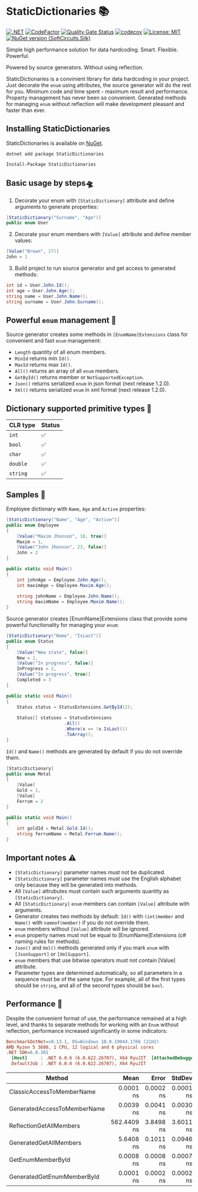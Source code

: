 # StaticDictionaries 📚
[![.NET](https://github.com/MMaximus111/StaticDictionaries/actions/workflows/dotnet.yml/badge.svg?branch=master)](https://github.com/MMaximus111/StaticDictionaries/actions/workflows/dotnet.yml)
[![CodeFactor](https://www.codefactor.io/repository/github/mmaximus111/staticdictionaries/badge)](https://www.codefactor.io/repository/github/mmaximus111/staticdictionaries)
[![Quality Gate Status](https://sonarcloud.io/api/project_badges/measure?project=MMaximus111_StaticDictionaries&metric=alert_status)](https://sonarcloud.io/summary/new_code?id=MMaximus111_StaticDictionaries)
[![codecov](https://codecov.io/gh/MMaximus111/StaticDictionaries/branch/master/graph/badge.svg?token=FAIIC9CRXP)](https://codecov.io/gh/MMaximus111/StaticDictionaries)
[![License: MIT](https://img.shields.io/badge/License-MIT-purple.svg)](https://opensource.org/licenses/MIT)
[![NuGet version (SoftCircuits.Silk)](https://img.shields.io/nuget/v/StaticDictionaries?color=blue&style=plastic?logoHeight=45)](https://www.nuget.org/packages/StaticDictionaries)


Simple high performance solution for data hardcoding.
Smart. Flexible. Powerful.

Powered by source generators. Without using reflection.

StaticDictionaries is a convinient library for data hardcoding in your project.
Just decorate the `enum` using attributes, the source generator will do the rest for you.
Minimum code and time spent - maximum result and performance. Property management has never been so convenient.
Generated methods for managing `enum` without reflection will make development pleasant and faster than ever.

## Installing StaticDictionaries

StaticDictionaries is available on [NuGet](https://www.nuget.org/packages/StaticDictionaries).

```
dotnet add package StaticDictionaries

Install-Package StaticDictionaries
```
## Basic usage by steps🛸
1. Decorate your enum with `[StaticDictionary]` attribute and define arguments to generate properties:
```csharp
[StaticDictionary("Surname", "Age")]
public enum User
```

2. Decorate your enum members with `[Value]` attribute and define member values:
```csharp
[Value("Brown", 27)]
John = 1
```

3. Build project to run source generator and get access to generated methods:
```csharp
int id = User.John.Id();
int age = User.John.Age();
string name = User.John.Name();
string surname = User.John.Surname();
```

## Powerful `enum` management 🦾

Source generator creates some methods in `[EnumName]Extensions` class for convenient and fast `enum` management:

* `Length` quantity of all enum members.
* `MinId` returns min `Id()`.
* `MaxId` returns max `Id()`.
* `All()` returns an array of all `enum` members.
* `GetById()` returns member or `NotSupportedException`.
* `Json()` returns serialized `enum` in json format (next release 1.2.0).
* `Xml()` returns serialized `enum` in xml format (next release 1.2.0).

## Dictionary supported primitive types 🗿

|  CLR type  | Status | 
|------------|-------|
| `int`   |✅|
| `bool`   |✅|
| `char`   |✅|
| `double`   |✅|
| `string`   |✅|

## Samples 🤝

Employee dictionary with `Name`, `Age` and `Active` properties:
```csharp
[StaticDictionary("Name", "Age", "Active")]
public enum Employee
{
    [Value("Maxim Jhonson", 18, true)]
    Maxim = 1,
    [Value("John Jhonson", 23, false)]
    John = 2
}

public static void Main()
{
    int johnAge = Employee.John.Age();
    int maximAge = Employee.Maxim.Age();
    
    string johnName = Employee.John.Name();
    string maximName = Employee.Maxim.Name();
}

```
Source generator creates [EnumName]Extensions class that provide some powerful functionality for managing your `enum`:
```csharp
[StaticDictionary("Name", "IsLast")]
public enum Status
{
    [Value("New state", false)]
    New = 1,
    [Value("In progress", false)]
    InProgress = 2,
    [Value("In progress", true)]
    Completed = 3
}

public static void Main()
{
    Status status = StatusExtensions.GetById(2);
    
    Status[] statuses = StatusExtensions
                      .All()
                      .Where(x => !x.IsLast())
                      .ToArray();
}

```
`Id()` and `Name()` methods are generated by default if you do not override them.
```csharp
[StaticDictionary]
public enum Metal
{
    [Value]
    Gold = 1,
    [Value]
    Ferrum = 2
}

public static void Main()
{
    int goldId = Metal.Gold.Id(); 
    string ferrumName = Metal.Ferrum.Name();
}

```

## Important notes ⚠️

* `[StaticDictionary]` parameter names must not be duplicated.
* `[StaticDictionary]` parameter names must use the English alphabet only because they will be generated into methods.
* All `[Value]` attrubutes must contain such arguments quantity as `[StaticDictionary]`.
* All `[StaticDictionary]` `enum` members can contain `[Value]` attribute with arguments. 
* Generator creates two methods by default: `Id()` with `(int)member` and `Name()` with `nameof(member)` if you do not override them.
* `enum` members without `[Value]` attribute will be ignored.
* `enum` property names must not be equal to [EnumName]Extensions (c# naming rules for methods).
* `Json()` and `Xml()` methods generated only if you mark `enum` with `[JsonSupport]` or `[XmlSupport]`. 
* `enum` members that use bitwise operators must not contain [Value] attribute.
* Parameter types are determined automatically, so all parameters in a sequence must be of the same type.
For example, all of the first types should be `string`, and all of the second types should be `bool`.

## Performance 🚀
Despite the convenient format of use, the performance remained at a high level, and thanks to separate methods for working with an `Enum` without reflection, performance increased significantly in some indicators:
``` ini
BenchmarkDotNet=v0.13.1, OS=Windows 10.0.19044.1766 (21H2)
AMD Ryzen 5 3600, 1 CPU, 12 logical and 6 physical cores
.NET SDK=6.0.301
  [Host]     : .NET 6.0.6 (6.0.622.26707), X64 RyuJIT  [AttachedDebugger]
  DefaultJob : .NET 6.0.6 (6.0.622.26707), X64 RyuJIT
 ```

|                      Method |        Mean |     Error |    StdDev |      Median |
|---------------------------- |------------:|----------:|----------:|------------:|
|   ClassicAccessToMemberName |   0.0001 ns | 0.0002 ns | 0.0001 ns |   0.0001 ns |
| GeneratedAccessToMemberName |   0.0039 ns | 0.0041 ns | 0.0030 ns |   0.0014 ns |
|     ReflectionGetAllMembers | 562.4409 ns | 3.8498 ns | 3.6011 ns | 562.4710 ns |
|      GeneratedGetAllMembers |   5.6408 ns | 0.1011 ns | 0.0946 ns |   5.6575 ns |
|           GetEnumMemberById |   0.0008 ns | 0.0008 ns | 0.0007 ns |   0.0004 ns |
|  GeneratedGetEnumMemberById |   0.0001 ns | 0.0002 ns | 0.0002 ns |   0.0000 ns |


